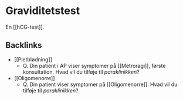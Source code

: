 # Graviditetstest
En [[hCG-test]].

## Backlinks
* [[Pletblødning]]
	* Q. Din patient i AP viser symptomer på [[Metroragi]], første konsultation. Hvad vil du tilføje til *paraklinikken*? 
* [[Oligomenorre]]
	* Q. Din patient viser symptomer på [[Oligomenorre]]. Hvad vil du tilføje til *paraklinikken*? 

<!-- #anki/tag/med/Gynecology #anki/deck/Medicine #anki/tag/med/GP -->

<!-- {BearID:F7A00E0D-301F-4294-9F6E-52A8D928DD20-97624-0000AFE9DB440201} -->
